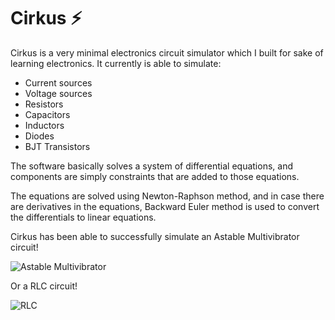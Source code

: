 # Cirkus ⚡

Cirkus is a very minimal electronics circuit simulator which I built for sake of learning electronics. It currently is able to simulate:

- Current sources
- Voltage sources
- Resistors
- Capacitors
- Inductors
- Diodes
- BJT Transistors

The software basically solves a system of differential equations, and components are simply constraints that are added to those equations.

The equations are solved using Newton-Raphson method, and in case there are derivatives in the equations, Backward Euler method is used to convert the differentials to linear equations.

Cirkus has been able to successfully simulate an Astable Multivibrator circuit!

![Astable Multivibrator](https://github.com/keyvank/cirkus/assets/4275654/9504e781-4687-489c-94cf-bc53c7e1994c)

Or a RLC circuit!

![RLC](https://github.com/keyvank/cirkus/assets/4275654/ddbd5bf4-3f5b-45d3-867a-a56213a77df5)
